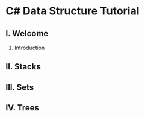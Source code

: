# C# Data Structure Tutorial

## I. Welcome
1. Introduction

## II. Stacks

## III. Sets

## IV. Trees
